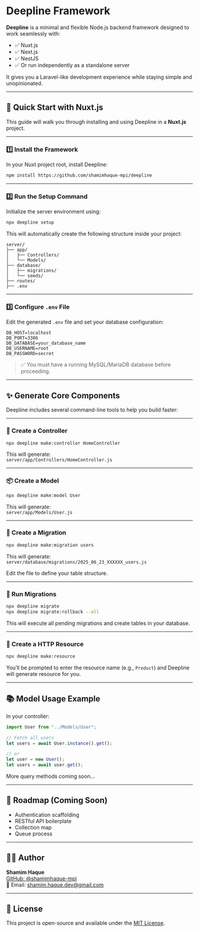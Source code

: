 # Deepline Framework

**Deepline** is a minimal and flexible Node.js backend framework designed to work seamlessly with:

- ✅ Nuxt.js
- ✅ Next.js
- ✅ NestJS
- ✅ Or run independently as a standalone server

It gives you a Laravel-like development experience while staying simple and unopinionated.

---

## 🚀 Quick Start with Nuxt.js

This guide will walk you through installing and using Deepline in a **Nuxt.js** project.

---

### 1️⃣ Install the Framework

In your Nuxt project root, install Deepline:

```bash
npm install https://github.com/shamimhaque-mpi/deepline
```

---

### 2️⃣ Run the Setup Command

Initialize the server environment using:

```bash
npx deepline setup
```

This will automatically create the following structure inside your project:

```
server/
├── app/
│   ├── Controllers/
│   └── Models/
├── database/
│   ├── migrations/
│   └── seeds/
├── routes/
├── .env
```

---

### 3️⃣ Configure `.env` File

Edit the generated `.env` file and set your database configuration:

```env
DB_HOST=localhost
DB_PORT=3306
DB_DATABASE=your_database_name
DB_USERNAME=root
DB_PASSWORD=secret
```

> ✅ You must have a running MySQL/MariaDB database before proceeding.

---

## ✨ Generate Core Components

Deepline includes several command-line tools to help you build faster:

---

### 📂 Create a Controller

```bash
npx deepline make:controller HomeController
```

This will generate:  
`server/app/Controllers/HomeController.js`

---

### 📦 Create a Model

```bash
npx deepline make:model User
```

This will generate:  
`server/app/Models/User.js`

---

### 🧱 Create a Migration

```bash
npx deepline make:migration users
```

This will generate:  
`server/database/migrations/2025_06_23_XXXXXX_users.js`

Edit the file to define your table structure.

---

### 🔄 Run Migrations

```bash
npx deepline migrate
npx deepline migrate:rollback --all
```

This will execute all pending migrations and create tables in your database.

---

### 🚀 Create a HTTP Resource

```bash
npx deepline make:resource
```

You’ll be prompted to enter the resource name (e.g., `Product`) and Deepline will generate resource for you.

---

## 📚 Model Usage Example

In your controller:

```js
import User from "../Models/User";

// Fetch all users
let users = await User.instance().get();

// or
let user = new User();
let users = await user.get();
```

More query methods coming soon...

---

## 🧾 Roadmap (Coming Soon)

- Authentication scaffolding  
- RESTful API boilerplate  
- Collection map
- Queue process

---

## 👨‍💻 Author

**Shamim Haque**  
[GitHub: @shamimhaque-mpi](https://github.com/shamimhaque-mpi)  
📧 Email: shamim.haque.dev@gmail.com

---

## 📄 License

This project is open-source and available under the [MIT License](LICENSE).